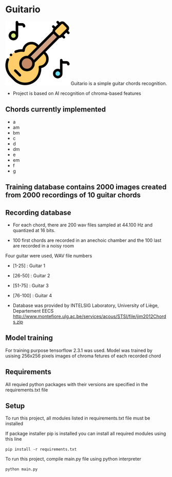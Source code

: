 # Guitario

<img src="/guiIcons/music.png" width="200" height="200">
Guitario is a simple guitar chords recognition.

* Project is based on AI recognition of chroma-based features

## Chords currently implemented

* a
* am
* bm
* c
* d
* dm
* e
* em
* f
* g

## Training database contains 2000 images created from 2000 recordings of 10 guitar chords

## Recording database

* For each chord, there are 200 wav files sampled at 44.100 Hz and quantized at 16 bits.

* 100 first chords are recorded in an anechoic chamber and the 100 last are recorded in a noisy room 

Four guitar were used, WAV file numbers

* [1-25]   : Guitar 1

* [26-50]  : Guitar 2

* [51-75]  : Guitar 3

* [76-100] : Guitar 4

* Database was provided by INTELSIG Laboratory, University of Liège, Departement EECS
<http://www.montefiore.ulg.ac.be/services/acous/STSI/file/jim2012Chords.zip>
## Model training

For training purpose tensorflow 2.3.1 was used.
Model was trained by usising 256x256 pixels images of chroma fetures of each recorded chord

## Requirements

All requied python packages with their versions are specified in the requirements.txt file

## Setup

To run this project, all modules listed in requirements.txt file must be installed

If package installer pip is installed you can install all required modules using this line

`pip install -r requirements.txt`

To run this project, compile main.py file using python interpreter

`python main.py`

